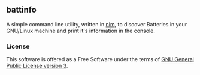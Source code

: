 ## battinfo

A simple command line utility, written in [nim](https://nim-lang.org), to discover Batteries in your GNU/Linux machine and print it's information in the console.

### License

This software is offered as a Free Software under the terms of [GNU General Public License version 3](https://www.gnu.org/licenses/gpl-3.0.en.html).
